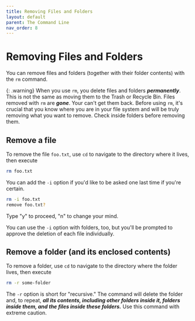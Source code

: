 ```yaml
---
title: Removing Files and Folders
layout: default
parent: The Command Line
nav_order: 8
---
```

# Removing Files and Folders

You can remove files and folders (together with their folder contents) with the `rm` command.

{: .warning}
When you use `rm`, you delete files and folders ***permanently***. This is not the same as moving them to the Trash or Recycle Bin. Files removed with `rm` are ***gone***. Your can't get them back. Before using `rm`, it's crucial that you know where you are in your file system and will be truly removing what you want to remove. Check inside folders before removing them.

## Remove a file

To remove the file `foo.txt`, use `cd` to navigate to the directory where it lives, then execute

```zsh
rm foo.txt
```
You can add the `-i` option if you'd like to be asked one last time if you're certain.

```zsh
rm -i foo.txt
remove foo.txt?
```
Type "y" to proceed, "n" to change your mind.

You can use the `-i` option with folders, too, but you'll be prompted to approve the deletion of each file individually.

## Remove a folder (and its enclosed contents)

To remove a folder, use `cd` to navigate to the directory where the folder lives, then execute

```zsh
rm -r some-folder
```

The `-r` option is short for "recursive." The command will delete the folder and, to repeat, ***all its contents, including other folders inside it, folders inside them, and the files inside these folders.***
Use this command with extreme caution.